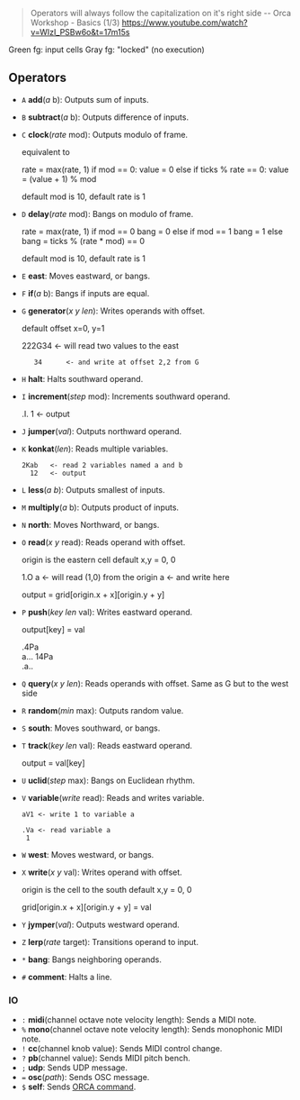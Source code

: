 > Operators will always follow the capitalization on it's right side -- Orca Workshop - Basics (1/3) https://www.youtube.com/watch?v=WIzI_PSBw6o&t=17m15s

Green fg: input cells
Gray fg: "locked" (no execution)

## Operators
- `A` **add**(*a* b): Outputs sum of inputs.
- `B` **subtract**(*a* b): Outputs difference of inputs.
- `C` **clock**(*rate* mod): Outputs modulo of frame.

    equivalent to

    rate = max(rate, 1)
    if mod == 0:
        value = 0
    else if ticks % rate == 0:
        value = (value + 1) % mod
    
    default mod is 10, default rate is 1
    

- `D` **delay**(*rate* mod): Bangs on modulo of frame.

    rate = max(rate, 1)
    if mod == 0
        bang = 0
    else if mod == 1
        bang = 1
    else
        bang = ticks % (rate * mod) == 0

    default mod is 10, default rate is 1

- `E` **east**: Moves eastward, or bangs.
- `F` **if**(*a* b): Bangs if inputs are equal.
- `G` **generator**(*x* *y* *len*): Writes operands with offset.

    default offset x=0, y=1

    222G34      <- will read two values to the east 
         
         34      <- and write at offset 2,2 from G


- `H` **halt**: Halts southward operand.
- `I` **increment**(*step* mod): Increments southward operand.

    .I. 
     1  <- output

- `J` **jumper**(*val*): Outputs northward operand.
- `K` **konkat**(*len*): Reads multiple variables.
    ```
    2Kab   <- read 2 variables named a and b
      12   <- output
    ```

- `L` **less**(*a* *b*): Outputs smallest of inputs.
- `M` **multiply**(*a* b): Outputs product of inputs.
- `N` **north**: Moves Northward, or bangs.
- `O` **read**(*x* *y* read): Reads operand with offset.

    origin is the eastern cell
    default x,y = 0, 0

    1.O a   <- will read (1,0) from the origin
      a     <- and write here
    
    output = grid[origin.x + x][origin.y + y]

- `P` **push**(*key* *len* val): Writes eastward operand.

    output[key] = val

    .4Pa    
      a...
    14Pa    
      .a..


- `Q` **query**(*x* *y* *len*): Reads operands with offset.
    Same as G but to the west side

- `R` **random**(*min* max): Outputs random value.
- `S` **south**: Moves southward, or bangs.
- `T` **track**(*key* *len* val): Reads eastward operand.

    output = val[key]

- `U` **uclid**(*step* max): Bangs on Euclidean rhythm.
- `V` **variable**(*write* read): Reads and writes variable.
    ```
    aV1 <- write 1 to variable a

    .Va <- read variable a
     1
    ```

- `W` **west**: Moves westward, or bangs.
- `X` **write**(*x* *y* val): Writes operand with offset.

    origin is the cell to the south
    default x,y = 0, 0
    
    grid[origin.x + x][origin.y + y] = val

- `Y` **jymper**(*val*): Outputs westward operand.
- `Z` **lerp**(*rate* target): Transitions operand to input.
- `*` **bang**: Bangs neighboring operands.
- `#` **comment**: Halts a line.

### IO

- `:` **midi**(channel octave note velocity length): Sends a MIDI note.
- `%` **mono**(channel octave note velocity length): Sends monophonic MIDI note.
- `!` **cc**(channel knob value): Sends MIDI control change.
- `?` **pb**(channel value): Sends MIDI pitch bench.
- `;` **udp**: Sends UDP message.
- `=` **osc**(*path*): Sends OSC message.
- `$` **self**: Sends [ORCA command](#Commands).
